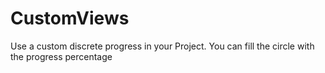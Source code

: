 # CustomViews

Use a custom discrete progress in your Project.
You can fill the circle with the progress percentage
